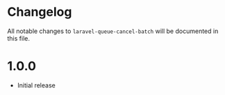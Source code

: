 # Changelog

All notable changes to `laravel-queue-cancel-batch` will be documented in this file.

# 1.0.0

- Initial release
